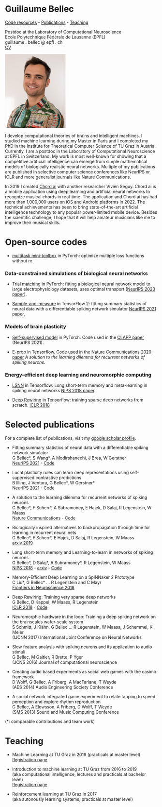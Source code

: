 

# Guillaume Bellec

[Code resources](#code-resources) - [Publications](#selected-publications) - [Teaching](#teaching)



Postdoc at the Laboratory of Computational Neuroscience  
Ecole Polytechnique Fédérale de Lausanne (EPFL)  
guillaume . bellec @ epfl . ch  
[CV](https://github.com/guillaumeBellec/guillaumeBellec.github.io/blob/master/CV_of_Guillaume_Bellec__english_(2).pdf)

<img src="photo_portrait_guillaume_bellec.jpg" alt="Photo" width="200px" />

  I develop computational theories of brains and intelligent machines. I studied machine learning during my Master in Paris and I completed my PhD in the Institute for Theoretical Computer Science of TU Graz in Austria. Currently, I am a postdoc in the Laboratory of Computational Neuroscience at EPFL in Switzerland. My work is most well-known for showing that a competitive artificial intelligence can emerge from simple mathematical models of biologically realistic neural networks. Multiple of my publications are published in selective computer science conferences like NeurIPS or ICLR and more generalist journals like Nature Communications.
  
  In 2019 I created [Chord ai](https://chordai.net) with another researcher Vivien Seguy. Chord ai is a mobile application using deep learning and artificial neural networks to recognize musical chords in real-time. The application and Chord ai has had more than 1,000,000 users on iOS and Android platforms in 2022. The technical achievements has been to bring state-of-the-art artificial intelligence technology to any popular power-limited mobile device. Besides the scientific challenge, I hope that it will help amateur musicians like me to improve their musical skills. 
  
<!---
Online talks

Pints of science 2021 <br/> popular-science about the brain | NeurIPS workshop 2019 <br/> contributed talk
-|-
[<img src="pints_of_science_screenshot.png" alt="Video" width="200px" />](https://www.youtube.com/watch?v=SF4rqIcXPA4&t=6m43s) | [<img src="neurips_talk.png" alt="Video" width="200px" />](https://slideslive.com/38922692/contributed-talk-eligibility-traces-provide-a-datainspired-alternative-to-backpropagation-through-time?ref=speaker-22935-latest)
--->



# Open-source codes

- [multitask mini-toolbox](https://github.com/guillaumeBellec/multitask) in PyTorch: optimize multiple loss functions without re

### Data-constrained simulations of biological neural networks 

- [Trial matching](https://github.com/EPFL-LCN/pub-sourmpis2023-neurips/tree/master) in PyTorch: fitting a biological neural network model to large electrophysiology datasets, uses optimal transport ([NeurIPS 2023 paper](https://openreview.net/forum?id=LAbxkhkjbD)).  

- [Sample-and-measure](https://github.com/EPFL-LCN/pub-bellec-wang-2021-sample-and-measure) in TensorFlow 2: fitting summary statistics of neural data with a differentiable spiking network simulator  [NeurIPS 2021 paper](https://proceedings.neurips.cc/paper/2021/hash/9a32ff36c65e8ba30915a21b7bd76506-Abstract.html).

### Models of brain plasticity

- [Self-supervised model](https://github.com/EPFL-LCN/pub-illing2021-neurips) in PyTorch. Code used in the  [CLAPP paper](https://proceedings.neurips.cc/paper/2021/hash/feade1d2047977cd0cefdafc40175a99-Abstract.html) (NeurIPS 2021).

- [E-prop](https://github.com/IGITUGraz/eligibility_propagation) in Tensorflow. Code used in the [Nature Communications 2020 paper](https://www.nature.com/articles/s41467-020-17236-y) _A solution to the learning dilemma for recurrent networks of spiking neurons_.

### Energy-efficient deep learning and neuromorphic computing

- [LSNN](https://github.com/IGITUGraz/LSNN-official) in Tensorflow: Long short-term memory and meta-learning in spiking neural networks  [NIPS 2018 paper](http://papers.nips.cc/paper/7359-long-short-term-memory-and-learning-to-learn-in-networks-of-spiking-neurons).

- [Deep Rewiring](https://github.com/guillaumeBellec/deep_rewiring) in Tensorflow: training sparse deep networks from scratch. [ICLR 2018](https://arxiv.org/abs/1711.05136)

# Selected publications
For a complete list of publications, visit my [google scholar profile](https://scholar.google.fr/citations?user=fSXUVvAAAAAJ).

- Fitting summary statistics of neural data with a differentiable spiking network simulator  
G Bellec\*, S Wang\*, A Modirshanechi, J Brea, W Gerstner   
[NeurIPS 2021](https://arxiv.org/abs/2106.10064) - [Code](https://github.com/EPFL-LCN/pub-bellec-wang-2021-sample-and-measure)

- Local plasticity rules can learn deep representations using self-supervised contrastive predictions  
B Illing, J Ventura, G Bellec\*, W Gerstner\*   
[NeurIPS 2021](https://arxiv.org/abs/2010.08262) - [Code](https://github.com/EPFL-LCN/pub-illing2021-neurips)

- A solution to the learning dilemma for recurrent networks of spiking neurons  
G Bellec\*, F Scherr\*, A Subramoney, E Hajek, D Salaj, R Legenstein, W Maass  
[Nature Communications](https://www.nature.com/articles/s41467-020-17236-y) - [Code](https://github.com/IGITUGraz/eligibility_propagation)

- Biologically inspired alternatives to backpropagation through time for
  learning in recurrent neural nets  
G Bellec\*, F Scherr\*, E Hajek, D Salaj, R Legenstein, W Maass  
[arxiv 2019](https://arxiv.org/abs/1901.09049)

- Long short-term memory and Learning-to-learn in networks of spiking neurons  
G Bellec\*, D Salaj\*, A Subramoney\*, R Legenstein, W Maass  
[NIPS 2018](https://papers.nips.cc/paper/7359-long-short-term-memory-and-learning-to-learn-in-networks-of-spiking-neurons.pdf) - [arxiv](https://arxiv.org/abs/1803.09574) - [Code](https://github.com/IGITUGraz/LSNN-official)

- Memory-Efficient Deep Learning on a SpiNNaker 2 Prototype  
C Liu\*, G Bellec\* ...  R Legenstein and C Mayr  
[Frontiers in Neuroscience 2018](https://www.frontiersin.org/articles/10.3389/fnins.2018.00840/full)

- Deep Rewiring: Training very sparse deep networks  
G Bellec, D Kappel, W Maass, R Legenstein  
[ICLR 2018](https://arxiv.org/abs/1711.05136) - [Code](https://github.com/guillaumeBellec/deep_rewiring)

- Neuromorphic hardware in the loop: Training a deep spiking network on the brainscales wafer-scale system  
S Schmitt, J Klähn, G Bellec ... R Legenstein, W Maass, J Schemmel, K Meier  
(IJCNN 2017) International Joint Conference on Neural Networks

- Slow feature analysis with spiking neurons and its application to audio stimuli  
G Bellec, M Galtier, R Brette, P Yger  
(JCNS 2016) Journal of computational neuroscience

- Creating audio based experiments as social web games with the casimir framework  
D Wolff, G Bellec, A Friberg, A MacFarlane, T Weyde  
(AES 2014) Audio Engineering Society Conference

- A social network integrated game experiment to relate tapping to speed perception and explore rhythm reproduction  
G Bellec, A Elowsson, A Friberg, D Wolff, T Weyde  
(SMS 2013) Sound and Music Computing Conference

(*: comparable contributions and team work)

# Teaching

- Machine Learning at TU Graz in 2019  (practicals at master level)  
[Registration page](https://online.tugraz.at/tug_online/wbLv.wbShowLVDetail?pStpSpNr=216646)

- Introduction to machine learning at TU Graz from 2016 to 2019  
(aka computational intelligence, lectures and practicals at bachelor level)  
[Registration page](https://online.tugraz.at/tug_online/wbLv.wbShowLVDetail?pStpSpNr=203426&pSpracheNr=2)

- Reinforcement learning at TU Graz in 2017  
(aka autonously learning systems, practicals at master level) 

